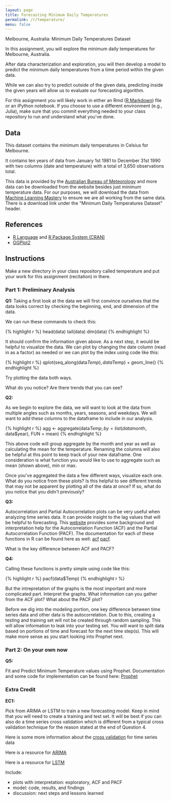```yaml
---
layout: page
title: Forecasting Minimum Daily Temperatures
permalink: /r/temperature/
menu: false
---
```


Melbourne, Australia: Minimum Daily Temperatures Dataset

In this assignment, you will explore the minimum daily temperatures for Melbourne, Australia. 

After data characterization and exploration, you will then develop a model to predict the minimum daily temperatures from a time period within the given data.

While we can also try to predict outside of the given data, predicting inside the given years will allow us to evaluate our forecasting algorithm.

For this assignment you will likely work in either an Rmd ([R Markdown](http://rmarkdown.rstudio.com/)) file or an iPython notebook. If you choose to use a different environment (e.g., Julia), make sure that you commit everything needed to your class repository to run and understand what you've done.

## Data

This dataset contains the minimum daily temperatures in Celsius for Melbourne. 

It contains ten years of data from January 1st 1981 to December 31st 1990 with two columns (date and temperature) with a total of 3,650 observations total. 

This data is provided by the [Australian Bureau of Meteorology](http://www.bom.gov.au/climate/data/) and more data can be downloaded from the website besides just minimum temperature data. For our purposes, we will download the data from [Machine Learning Mastery](https://machinelearningmastery.com/time-series-datasets-for-machine-learning/) to ensure we are all working from the same data. There is a download link under the "Minimum Daily Temperatures Dataset" header. 

## References

 * [R Language](http://www.r-project.org/) and [R Package System (CRAN)](http://cran.rstudio.com/)
 * [GGPlot2](http://ggplot2.org/)

## Instructions

Make a new directory in your class repository called temperature and put your work for this assignment (recitation) in there.

### Part 1: Preliminary Analysis ###

**Q1:** Taking a first look at the data we will first convince ourselves that the data looks correct by checking the beginning, end, and dimension of the data. 

We can run these commands to check this:

{% highlight r %}
head(data)
tail(data)
dim(data)
{% endhighlight %}

It should confirm the information given above. As a next step, it would be helpful to visualize the data. We can plot by changing the date column (read in as a factor) as needed or we can plot by the index using code like this:

{% highlight r %}
qplot(seq_along(data$Temp), data$Temp) + geom_line()
{% endhighlight %}

Try plotting the data both ways. 

What do you notice? Are there trends that you can see?

**Q2:** 

As we begin to explore the data, we will want to look at the data from multiple angles such as months, years, seasons, and weekdays. We will want to add these columns to the dataframe to include in our analysis. 

{% highlight r %}
agg <- aggregate(data$Temp,
                by = list(data$month, data$year),
                FUN = mean)
{% endhighlight %}

This above code will group aggregate by the month and year as well as calculating the mean for the temperature. Renaming the columns will also be helpful at this point to keep track of your new dataframe. One consideration is what function you would like to use to aggregate such as mean (shown above), min or max.

Once you've aggregated the data a few different ways, visualize each one. What do you notice from these plots? Is this helpful to see different trends that may not be apparent by plotting all of the data at once? If so, what do you notice that you didn't previously?

**Q3:** 

Autocorrelation and Partial Autocorrelation plots can be very useful when analyzing time series data. It can provide insight to the lag values that will be helpful to forecasting. This [website](https://newonlinecourses.science.psu.edu/stat510/lesson/2/2.2) provides some background and interpretation help for the Autocorrelation Function (ACF) and the Partial Autocorrelation Function (PACF). The documentation for each of these functions in R can be found here as well: [acf](https://www.rdocumentation.org/packages/stats/versions/3.6.1/topics/plot.acf) [pacf](https://www.rdocumentation.org/packages/tseries/versions/0.1-2/topics/pacf). 

What is the key difference between ACF and PACF?

**Q4:** 

Calling these functions is pretty simple using code like this:

{% highlight r %}
pacf(data$Temp)
{% endhighlight r %}

But the intrepretation of the graphs is the most important and more complicated part. Interpret the graphs. What information can you gather from the ACF plot? What about the PACF plot?

Before we dig into the modeling portion, one key difference between time series data and other data is the autocorrelation. Due to this, creating a testing and training set will not be created through random sampling. This will allow information to leak into your testing set. You will want to split data based on portions of time and forecast for the next time step(s). This will make more sense as you start looking into Prophet next.

### Part 2: On your own now ###

**Q5:** 

Fit and Predict Minimum Temperature values using Prophet. Documentation and some code for implementation can be found here: [Prophet](https://facebook.github.io/prophet/docs/quick_start.html#r-api)

### Extra Credit

**EC1:** 

Pick from ARIMA or LSTM to train a new forecasting model. Keep in mind that you will need to create a training and test set. It will be best if you can also do a time series cross validation which is different from a typical cross validation technique for the reason stated at the end of Question 4. 

Here is some more information about the [cross validation](https://towardsdatascience.com/time-series-nested-cross-validation-76adba623eb9) for time series data

Here is a resource for [ARIMA](https://datascienceplus.com/time-series-analysis-using-arima-model-in-r/)

Here is a resource for [LSTM](https://blogs.rstudio.com/tensorflow/posts/2018-06-25-sunspots-lstm/)

Include: 
- plots with interpretation: exploratory, ACF and PACF
- model: code, results, and findings
- discussion: next steps and lessons learned
